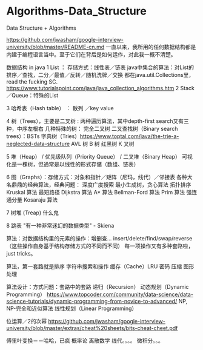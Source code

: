 # Algorithms-Data_Structure
Data Structure + Algorithms


https://github.com/jwasham/google-interview-university/blob/master/README-cn.md
一直以来，我所用的任何数据结构都是内建于编程语言当中。至于它们在背后是如何运作，对此我一概不清楚。

数据结构 in  java
1 List ：  存储方式：线性表／链表
java中集合的算法：对List的排序／查找，二分／最值／反转／随机洗牌／交换
都在java.util.Collections里，read the fucking SC.
https://www.tutorialspoint.com/java/java_collection_algorithms.htm
2  Stack／Queue：特殊的List

3 哈希表（Hash table） ： 散列 ／key value

4 树（Trees），主要是二叉树 : 两种遍历算法，其中depth-first search又有三种，中序左根右
几种特殊的树：
 完全二叉树
二叉查找树（Binary search trees）：BSTs
字典树（Tries）https://www.toptal.com/java/the-trie-a-neglected-data-structure
AVL 树
B 树
红黑树
K 叉树

5  堆（Heap） / 优先级队列（Priority Queue） / 二叉堆（Binary Heap）
可视化是一棵树，但通常是以线性的形式存储（数组、链表）

6  图（Graphs）：存储方式：对象和指针／矩阵（尼玛，线代）／邻接表
各种大名鼎鼎的经典算法，经典问题：
深度广度搜索
最小生成树，贪心算法
拓扑排序
Kruskal 算法
最短路径
Dijkstra 算法
A* 算法
Bellman-Ford 算法
Prim 算法
强连通分量 Kosaraju 算法

7 树堆 (Treap)  什么鬼

8 跳表  "有一种非常迷幻的数据类型" - Skiena






算法：对数据结构里的元素的操作：增删查...  insert/delete/find/swap/reverse（这些操作自身基于结构存储方式的不同而不同）
每一项操作又有多种套路啦， just tricks。

算法，第一套路就是排序
字符串搜索和操作
缓存（Cache）LRU
密码
压缩
图形处理


算法设计：方式问题：套路中的套路
递归（Recursion）
动态规划（Dynamic Programming）
https://www.topcoder.com/community/data-science/data-science-tutorials/dynamic-programming-from-novice-to-advanced/
NP, NP-完全和近似算法
线性规划（Linear Programming）


位运算／2的次幂
https://github.com/jwasham/google-interview-university/blob/master/extras/cheat%20sheets/bits-cheat-cheet.pdf


傅里叶变换－－哈哈，已疯
概率论
离散数学
线代。。。。
微积分。。。


